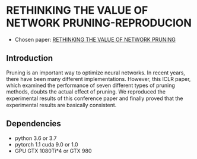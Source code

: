 
# RETHINKING THE VALUE OF NETWORK PRUNING-REPRODUCION
- Chosen paper: [RETHINKING THE VALUE OF NETWORK PRUNING
](https://openreview.net/pdf?id=rJlnB3C5Ym)

## Introduction
Pruning is an important way to optimize neural networks. In recent years, there have been many different implementations. However, this ICLR paper, which examined the performance of seven different types of pruning methods, doubts the actual effect of pruning. We reproduced the experimental results of this conference paper and ﬁnally proved that the experimental results are basically consistent.



## Dependencies
- python 3.6 or 3.7
- pytorch 1.1 cuda 9.0 or 1.0
- GPU GTX 1080Ti*4 or GTX 980


